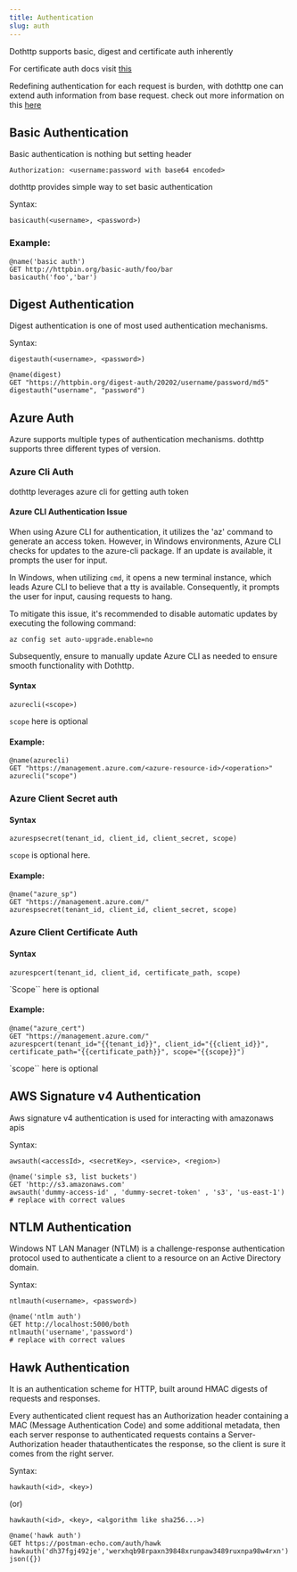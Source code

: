 ```yaml
---
title: Authentication
slug: auth
---
```



Dothttp supports basic, digest and certificate auth inherently

For certificate  auth docs visit [this](./certificates.md)

Redefining authentication for each request is burden, with dothttp one can extend auth information from base request. check out more information on this [here](./extends.md)



## Basic Authentication

Basic authentication is nothing but setting header

`Authorization: <username:password with base64 encoded>`

dothttp provides simple way to set basic authentication

Syntax:

`basicauth(<username>, <password>)`


### Example:

```http
@name('basic auth')
GET http://httpbin.org/basic-auth/foo/bar
basicauth('foo','bar')

```


## Digest Authentication

Digest authentication is one of most used authentication mechanisms.

Syntax:

`digestauth(<username>, <password>)`

```http
@name(digest)
GET "https://httpbin.org/digest-auth/20202/username/password/md5"
digestauth("username", "password")
```

## Azure Auth

Azure supports multiple types of authentication mechanisms. dothttp supports three different types of version. 

### Azure Cli Auth

dothttp leverages azure cli for getting auth token

#### Azure CLI Authentication Issue

When using Azure CLI for authentication, it utilizes the 'az' command to generate an access token. However, in Windows environments, Azure CLI checks for updates to the azure-cli package. If an update is available, it prompts the user for input.

In Windows, when utilizing `cmd`, it opens a new terminal instance, which leads Azure CLI to believe that a tty is available. Consequently, it prompts the user for input, causing requests to hang.

To mitigate this issue, it's recommended to disable automatic updates by executing the following command:

`az config set auto-upgrade.enable=no`

Subsequently, ensure to manually update Azure CLI as needed to ensure smooth functionality with Dothttp.

#### Syntax

`azurecli(<scope>)`

`scope` here is optional

#### Example:

```http
@name(azurecli)
GET "https://management.azure.com/<azure-resource-id>/<operation>"
azurecli("scope")
```

### Azure Client Secret auth

#### Syntax

`azurespsecret(tenant_id, client_id, client_secret, scope)`

`scope` is optional here.

#### Example:

```http
@name("azure_sp")
GET "https://management.azure.com/"
azurespsecret(tenant_id, client_id, client_secret, scope)
```

### Azure Client Certificate Auth

#### Syntax

`azurespcert(tenant_id, client_id, certificate_path, scope)`

`Scope`` here is optional

#### Example:

```http
@name("azure_cert")
GET "https://management.azure.com/"
azurespcert(tenant_id="{{tenant_id}}", client_id="{{client_id}}", certificate_path="{{certificate_path}}", scope="{{scope}}")
```

`scope`` here is optional


## AWS Signature v4 Authentication

Aws signature v4 authentication is used for interacting with amazonaws apis

Syntax:

`awsauth(<accessId>, <secretKey>, <service>, <region>)`

```http
@name('simple s3, list buckets')
GET 'http://s3.amazonaws.com'
awsauth('dummy-access-id' , 'dummy-secret-token' , 's3', 'us-east-1')
# replace with correct values 
```


## NTLM Authentication

Windows NT LAN Manager (NTLM) is a challenge-response authentication protocol used to authenticate a client to a resource on an Active Directory domain.

Syntax:

`ntlmauth(<username>, <password>)`

```http
@name('ntlm auth')
GET http://localhost:5000/both
ntlmauth('username','password')
# replace with correct values 
```


## Hawk Authentication

It is an authentication scheme for HTTP, built around HMAC digests of requests and responses.

Every authenticated client request has an Authorization header containing a MAC (Message Authentication Code) and some additional metadata, then each server response to authenticated requests contains a Server-Authorization header thatauthenticates the response, so the client is sure it comes from the right server.



Syntax:

`hawkauth(<id>, <key>)`

(or)

`hawkauth(<id>, <key>, <algorithm like sha256...>)`

```http
@name('hawk auth')
GET https://postman-echo.com/auth/hawk
hawkauth('dh37fgj492je','werxhqb98rpaxn39848xrunpaw3489ruxnpa98w4rxn')
json({})
```
